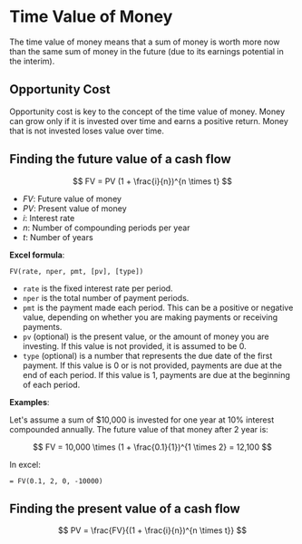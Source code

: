 # Time Value of Money

The time value of money means that a sum of money is worth more now than the same sum of money in the future (due to its earnings potential in the interim).

## Opportunity Cost

Opportunity cost is key to the concept of the time value of money. Money can grow only if it is invested over time and earns a positive return. Money that is not invested loses value over time. 


## Finding the future value of a cash flow

$$
FV = PV (1 + \frac{i}{n})^{n \times t}
$$

- $FV$: Future value of money
- $PV$: Present value of money
- $i$: Interest rate
- $n$: Number of compounding periods per year
- $t$: Number of years
​

**Excel formula**:

```
FV(rate, nper, pmt, [pv], [type])
```

- `rate` is the fixed interest rate per period.
- `nper` is the total number of payment periods.
- `pmt` is the payment made each period. This can be a positive or negative value, depending on whether you are making payments or receiving payments.
- `pv` (optional) is the present value, or the amount of money you are investing. If this value is not provided, it is assumed to be 0.
- `type` (optional) is a number that represents the due date of the first payment. If this value is 0 or is not provided, payments are due at the end of each period. If this value is 1, payments are due at the beginning of each period.


**Examples**: 

Let's assume a sum of $10,000 is invested for one year at 10% interest compounded annually. The future value of that money after 2 year is:

$$
FV = 10,000 \times (1 + \frac{0.1}{1})^{1 \times 2}
 = 12,100
$$

In excel:

```
= FV(0.1, 2, 0, -10000)
```

## Finding the present value of a cash flow

$$
PV = \frac{FV}{(1 + \frac{i}{n})^{n \times t}}
$$
